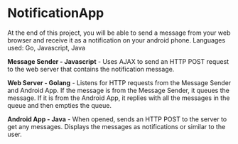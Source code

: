 # NotificationApp

At the end of this project, you will be able to send a message from your web browser and receive it as a notification on your android phone. Languages used: Go, Javascript, Java

**Message Sender - Javascript** - Uses AJAX to send an HTTP POST request to the web server that contains the notification message.

**Web Server - Golang** - Listens for HTTP requests from the Message Sender and Android App.  If the message is from the Message Sender, it queues the message.  If it is from the Android App, it replies with all the messages in the queue and then empties the queue.

**Android App - Java** - When opened, sends an HTTP POST to the server to get any messages.  Displays the messages as notifications or similar to the user.
